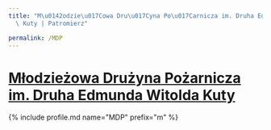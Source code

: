 ```yaml
---
title: "M\u0142odzie\u017Cowa Dru\u017Cyna Po\u017Carnicza im. Druha Edmunda Witolda\
  \ Kuty | Patromierz"

permalink: /MDP
---
```


# [Młodzieżowa Drużyna Pożarnicza im. Druha Edmunda Witolda Kuty](https://patronite.pl/MDP)

{% include profile.md name="MDP" prefix="m" %}
